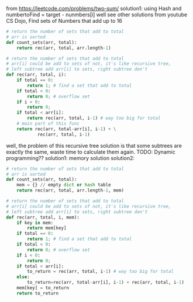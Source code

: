 from https://leetcode.com/problems/two-sum/
solution1:
using Hash and numbertoFind = target - nunmbers[i]
well see other solutions
from youtube CS Dojo, Find sets of Numbers that add up to 16
```python
# return the number of sets that add to total
# arr is sorted
def count_sets(arr, total):
    return rec(arr, total, arr.length-1)

# return the number of sets that add to total
# arr[i] could be add to sets of not, it's like recursive tree,
# left subtree add arr[i] to sets, right subtree don't
def rec(arr, total, i):
    if total == 0:
        return 1; # find a set that add to total
    if total < 0:
        return 0; # overflow set
    if i < 0:
        return 0;
    if total < arr[i]:
        return rec(arr, total, i-1) # way too big for total
    # main part of this func
    return rec(arr, total-arr[i], i-1) + \
            rec(arr, total, i-1)

```
well, the problem of this recursive tree solution is that some subtrees are
exactly the same, waste time to calculate them again.
TODO: Dynamic programming??
solution1: memory solution
solution2:
```python
# return the number of sets that add to total
# arr is sorted
def count_sets(arr, total):
    mem = {} // empty dict or hash table
    return rec(arr, total, arr.length-1, mem)

# return the number of sets that add to total
# arr[i] could be add to sets of not, it's like recursive tree,
# left subtree add arr[i] to sets, right subtree don't
def rec(arr, total, i, mem):
    if key in mem:
        return mem[key]
    if total == 0:
        return 1; # find a set that add to total
    if total < 0:
        return 0; # overflow set
    if i < 0:
        return 0;
    if total < arr[i]:
        to_return = rec(arr, total, i-1) # way too big for total
    else:
        to_return=rec(arr, total-arr[i], i-1) + rec(arr, total, i-1)
    mem[key] = to_return
    return to_return
```
